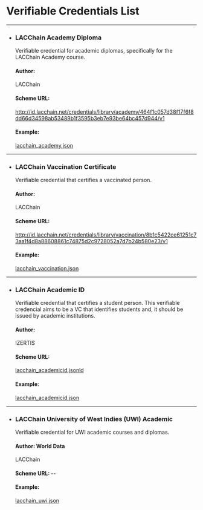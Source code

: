 # Verifiable Credentials List

---

- ### LACChain Academy Diploma
  Verifiable credential for academic diplomas, specifically for the LACChain Academy course.
  #### Author:
  LACChain
  #### Scheme URL:
  http://id.lacchain.net/credentials/library/academy/464f1c057d38f17f6f8dd66d34598ab53489b1f3595b3eb7e93be64bc457d944/v1
  #### Example:
  [lacchain_academy.json](./examples/lacchain_academy.json)

---

- ### LACChain Vaccination Certificate
  Verifiable credential that certifies a vaccinated person.
  #### Author:
  LACChain
  #### Scheme URL:
  http://id.lacchain.net/credentials/library/vaccination/8b1c5422ce61251c73aa1f4d8a88608861c74875d2c9728052a7d7b24b580e23/v1
  #### Example:
  [lacchain_vaccination.json](./examples/lacchain_vaccination.json)

---

- ### LACChain Academic ID
  Verifiable credential that certifies a student person. This verifiable credencial aims to be a VC that identifies students and, it should be issued by academic institutions.
  #### Author:
  IZERTIS
  #### Scheme URL:
  [lacchain_academicid.jsonld](./schemes/lacchain_academicid.jsonld)
  #### Example:
  [lacchain_academicid.json](./examples/lacchain_academicid.json)

---

- ### LACChain University of West Indies (UWI) Academic
  Verifiable credential for UWI academic courses and diplomas.
  #### Author: World Data
  LACChain
  #### Scheme URL: --
  #### Example:
  [lacchain_uwi.json](./examples/lacchain_uwi.json)
